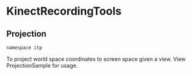 # KinectRecordingTools

## Projection

`namespace itp`

To project world space coordinates to screen space given a view. View ProjectionSample for usage.